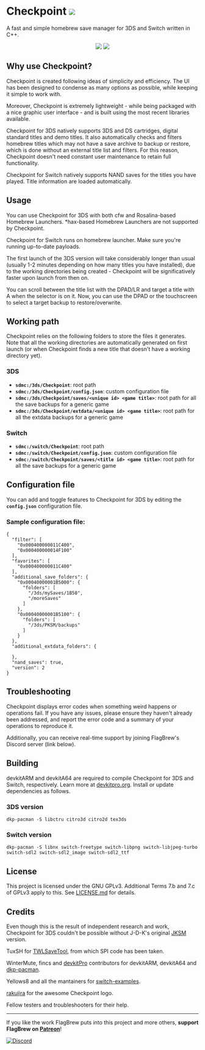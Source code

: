 # Checkpoint <a href="https://github.com/FlagBrew/Checkpoint/releases/latest"><img src="https://img.shields.io/github/downloads/FlagBrew/Checkpoint/total.svg"></a>

A fast and simple homebrew save manager for 3DS and Switch written in C++.

<p align="center"><img src="https://i.imgur.com/GmXss73.jpg" />
<img src="https://i.imgur.com/Y4xJiHs.png" /></p>

## Why use Checkpoint?

Checkpoint is created following ideas of simplicity and efficiency. The UI has been designed to condense as many options as possible, while keeping it simple to work with.

Moreover, Checkpoint is extremely lightweight - while being packaged with a nice graphic user interface - and is built using the most recent libraries available.

Checkpoint for 3DS natively supports 3DS and DS cartridges, digital standard titles and demo titles. It also automatically checks and filters homebrew titles which may not have a save archive to backup or restore, which is done without an external title list and filters. For this reason, Checkpoint doesn't need constant user maintenance to retain full functionality.

Checkpoint for Switch natively supports NAND saves for the titles you have played. Title information are loaded automatically.

## Usage

You can use Checkpoint for 3DS with both cfw and Rosalina-based Homebrew Launchers. *hax-based Homebrew Launchers are not supported by Checkpoint. 

Checkpoint for Switch runs on homebrew launcher. Make sure you're running up-to-date payloads.

The first launch of the 3DS version will take considerably longer than usual (usually 1-2 minutes depending on how many titles you have installed), due to the working directories being created - Checkpoint will be significatively faster upon launch from then on.

You can scroll between the title list with the DPAD/LR and target a title with A when the selector is on it. Now, you can use the DPAD or the touchscreen to select a target backup to restore/overwrite.

## Working path

Checkpoint relies on the following folders to store the files it generates. Note that all the working directories are automatically generated on first launch (or when Checkpoint finds a new title that doesn't have a working directory yet).

### 3DS

* **`sdmc:/3ds/Checkpoint`**: root path
* **`sdmc:/3ds/Checkpoint/config.json`**: custom configuration file
* **`sdmc:/3ds/Checkpoint/saves/<unique id> <game title>`**: root path for all the save backups for a generic game
* **`sdmc:/3ds/Checkpoint/extdata/<unique id> <game title>`**: root path for all the extdata backups for a generic game

### Switch

* **`sdmc:/switch/Checkpoint`**: root path
* **`sdmc:/switch/Checkpoint/config.json`**: custom configuration file
* **`sdmc:/switch/Checkpoint/saves/<title id> <game title>`**: root path for all the save backups for a generic game

## Configuration file

You can add and toggle features to Checkpoint for 3DS by editing the **`config.json`** configuration file.

### Sample configuration file:

```
{
  "filter": [
    "0x000400000011C400",
    "0x000400000014F100"
  ],
  "favorites": [
    "0x000400000011C400"
  ],
  "additional_save_folders": {
    "0x00040000001B5000": {
      "folders": [
        "/3ds/mySaves/1B50",
        "/moreSaves"
      ]
    },
    "0x00040000001B5100": {
      "folders": [
        "/3ds/PKSM/backups"
      ]
    }
  },
  "additional_extdata_folders": {

  },
  "nand_saves": true,
  "version": 2
}
```

## Troubleshooting

Checkpoint displays error codes when something weird happens or operations fail. If you have any issues, please ensure they haven't already been addressed, and report the error code and a summary of your operations to reproduce it.

Additionally, you can receive real-time support by joining FlagBrew's Discord server (link below).

## Building

devkitARM and devkitA64 are required to compile Checkpoint for 3DS and Switch, respectively. Learn more at [devkitpro.org](https://devkitpro.org/wiki/Getting_Started). Install or update dependencies as follows.

### 3DS version

`dkp-pacman -S libctru citro3d citro2d tex3ds`

### Switch version

`dkp-pacman -S libnx switch-freetype switch-libpng switch-libjpeg-turbo switch-sdl2 switch-sdl2_image switch-sdl2_ttf`

## License

This project is licensed under the GNU GPLv3. Additional Terms 7.b and 7.c of GPLv3 apply to this. See [LICENSE.md](https://github.com/FlagBrew/Checkpoint/blob/master/LICENSE) for details.

## Credits

Even though this is the result of independent research and work, Checkpoint for 3DS couldn't be possible without J-D-K's original [JKSM](https://github.com/J-D-K/JKSM) version.

TuxSH for [TWLSaveTool](https://github.com/TuxSH/TWLSaveTool), from which SPI code has been taken.

WinterMute, fincs and [devkitPro](https://devkitpro.org/) contributors for devkitARM, devkitA64 and [dkp-pacman](https://github.com/devkitPro/pacman/releases).

Yellows8 and all the mantainers for [switch-examples](https://github.com/switchbrew/switch-examples).

[rakujira](https://twitter.com/rakujira) for the awesome Checkpoint logo.

Fellow testers and troubleshooters for their help.

---

If you like the work FlagBrew puts into this project and more others, **support FlagBrew on [Patreon](https://www.patreon.com/FlagBrew)**!

[![Discord](https://discordapp.com/api/guilds/278222834633801728/widget.png?style=banner3&time-)](https://discord.gg/bGKEyfY)
